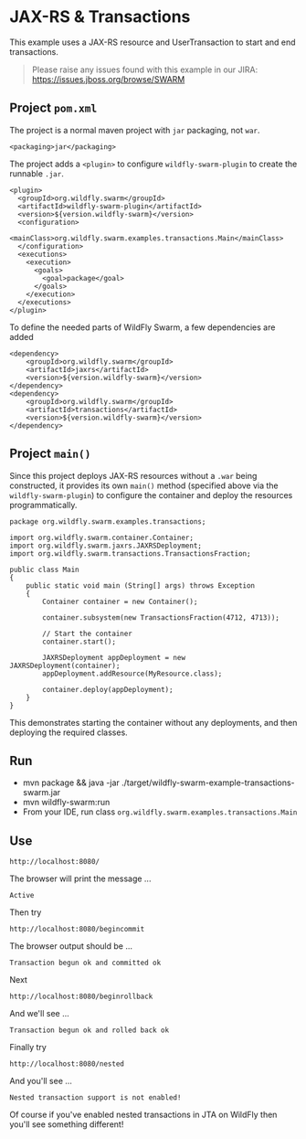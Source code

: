 # JAX-RS & Transactions

This example uses a JAX-RS resource and UserTransaction to start
and end transactions.

> Please raise any issues found with this example in our JIRA:
> https://issues.jboss.org/browse/SWARM

## Project `pom.xml`

The project is a normal maven project with `jar` packaging, not `war`.

    <packaging>jar</packaging>

The project adds a `<plugin>` to configure `wildfly-swarm-plugin` to
create the runnable `.jar`.

    <plugin>
      <groupId>org.wildfly.swarm</groupId>
      <artifactId>wildfly-swarm-plugin</artifactId>
      <version>${version.wildfly-swarm}</version>
      <configuration>
        <mainClass>org.wildfly.swarm.examples.transactions.Main</mainClass>
      </configuration>
      <executions>
        <execution>
          <goals>
            <goal>package</goal>
          </goals>
        </execution>
      </executions>
    </plugin>

To define the needed parts of WildFly Swarm, a few dependencies are added

    <dependency>
        <groupId>org.wildfly.swarm</groupId>
        <artifactId>jaxrs</artifactId>
        <version>${version.wildfly-swarm}</version>
    </dependency>
    <dependency>
        <groupId>org.wildfly.swarm</groupId>
        <artifactId>transactions</artifactId>
        <version>${version.wildfly-swarm}</version>
    </dependency>

## Project `main()`

Since this project deploys JAX-RS resources without a `.war` being constructed,
it provides its own `main()` method (specified above via the `wildfly-swarm-plugin`) to
configure the container and deploy the resources programmatically.

    package org.wildfly.swarm.examples.transactions;
    
    import org.wildfly.swarm.container.Container;
    import org.wildfly.swarm.jaxrs.JAXRSDeployment;
    import org.wildfly.swarm.transactions.TransactionsFraction;
    
    public class Main
    {
        public static void main (String[] args) throws Exception 
        {
            Container container = new Container();
    
            container.subsystem(new TransactionsFraction(4712, 4713));
    
            // Start the container
            container.start();
    
            JAXRSDeployment appDeployment = new JAXRSDeployment(container);
            appDeployment.addResource(MyResource.class);
    
            container.deploy(appDeployment);
        }
    }


This demonstrates starting the container without any deployments,
and then deploying the required classes.  

## Run

* mvn package && java -jar ./target/wildfly-swarm-example-transactions-swarm.jar
* mvn wildfly-swarm:run
* From your IDE, run class `org.wildfly.swarm.examples.transactions.Main`

## Use

    http://localhost:8080/

The browser will print the message ...

    Active

Then try

    http://localhost:8080/begincommit

The browser output should be ...

    Transaction begun ok and committed ok

Next

    http://localhost:8080/beginrollback

And we'll see ...

    Transaction begun ok and rolled back ok

Finally try

    http://localhost:8080/nested

And you'll see ...

    Nested transaction support is not enabled!

Of course if you've enabled nested transactions in JTA on WildFly then you'll see something different!